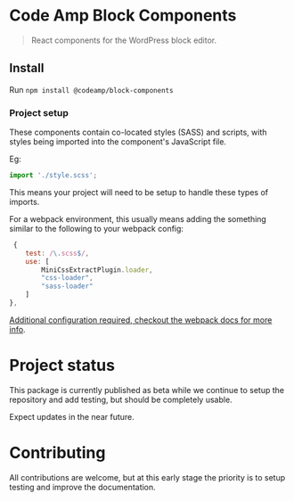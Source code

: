 # Code Amp Block Components
> React components for the WordPress block editor.

## Install

Run `npm install @codeamp/block-components`

### Project setup

These components contain co-located styles (SASS) and scripts, with styles being imported into the component's JavaScript file.

Eg:

```jsx
import './style.scss';
```

This means your project will need to be setup to handle these types of imports.

For a webpack environment, this usually means adding the something similar to the following to your webpack config:

```js
 {
	test: /\.scss$/,
	use: [
		MiniCssExtractPlugin.loader,
		"css-loader",
		"sass-loader"
	]
},
```

[Additional configuration required, checkout the webpack docs for more info](https://webpack.js.org/plugins/mini-css-extract-plugin/).

# Project status

This package is currently published as beta while we continue to setup the repository and add testing, but should be completely usable.

Expect updates in the near future.

# Contributing

All contributions are welcome, but at this early stage the priority is to setup testing and improve the documentation.

